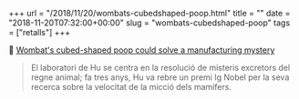 +++
url = "/2018/11/20/wombats-cubedshaped-poop.html"
title = ""
date = "2018-11-20T07:32:00+00:00"
slug = "wombats-cubedshaped-poop"
tags = ["retalls"]
+++

📎 [Wombat's cubed-shaped poop could solve a manufacturing mystery](https://qz.com/1468534/wombats-cubed-shaped-poop-could-solve-a-manufacturing-mystery/)

> El laboratori de Hu se centra en la resolució de misteris excretors del regne animal; fa tres anys, Hu va rebre un premi Ig Nobel per la seva recerca sobre la velocitat de la micció dels mamífers.

